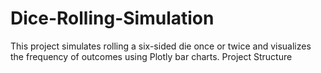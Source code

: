 # Dice-Rolling-Simulation
This project simulates rolling a six-sided die once or twice and visualizes the frequency of outcomes using Plotly bar charts. Project Structure
